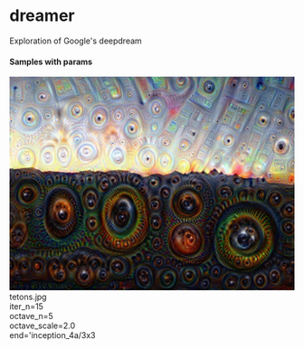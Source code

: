 # dreamer
Exploration of Google's deepdream

#### Samples with params 

![alt text][example1]  
tetons.jpg  
iter_n=15  
octave_n=5  
octave_scale=2.0  
end='inception_4a/3x3

[example1]: https://github.com/stoneyb/dreamer/blob/master/images/tetons_0002.jpg "tetons 1"
